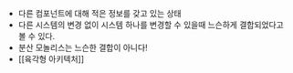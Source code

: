 - 다른 컴포넌트에 대해 적은 정보를 갖고 있는 상태
- 다른 시스템의 변경 없이 시스템 하나를 변경할 수 있을때 느슨하게 결합되었다고 볼 수 있다.
- 분산 모놀리스는 느슨한 결합이 아니다!
- [[육각형 아키텍처]]